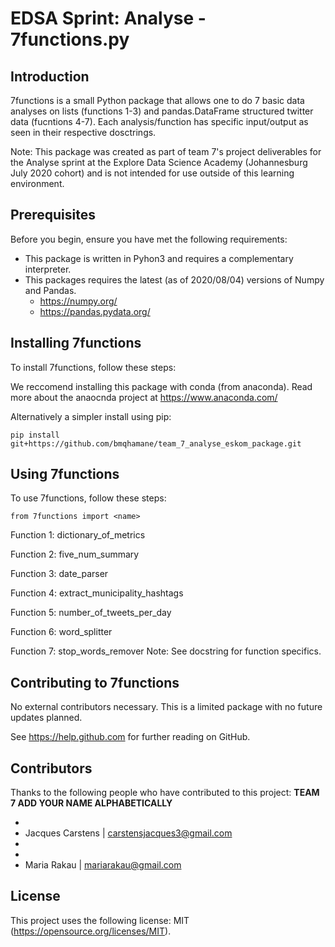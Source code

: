 # EDSA Sprint: Analyse - 7functions.py

## Introduction

7functions is a small Python package that allows one to do 7 basic data analyses on lists (functions 1-3)
and pandas.DataFrame structured twitter data (fucntions 4-7). Each analysis/function has specific 
input/output as seen in their respective dosctrings.

Note: This package was created as part of team 7's project deliverables for the Analyse sprint at the 
Explore Data Science Academy (Johannesburg July 2020 cohort)
and is not intended for use outside of this learning environment.

## Prerequisites

Before you begin, ensure you have met the following requirements:
<!--- These are just example requirements. Add, duplicate or remove as required --->
* This package is written in Pyhon3 and requires a complementary interpreter.
* This packages requires the latest (as of 2020/08/04) versions of Numpy and Pandas.
	* https://numpy.org/
	* https://pandas.pydata.org/

## Installing 7functions

To install 7functions, follow these steps:

We reccomend installing this package with conda (from anaconda). 
Read more about the anaocnda project at https://www.anaconda.com/

Alternatively a simpler install using pip:

```
pip install git+https://github.com/bmqhamane/team_7_analyse_eskom_package.git
```

## Using 7functions

To use 7functions, follow these steps:

```
from 7functions import <name>
```

Function 1: dictionary_of_metrics

Function 2: five_num_summary

Function 3: date_parser

Function 4: extract_municipality_hashtags

Function 5: number_of_tweets_per_day

Function 6: word_splitter

Function 7: stop_words_remover
Note: See docstring for function specifics.

## Contributing to 7functions
<!--- If your README is long or you have some specific process or steps you want contributors to follow, consider creating a separate CONTRIBUTING.md file--->
No external contributors necessary. This is a limited package with no future updates planned.

See https://help.github.com for further reading on GitHub.

## Contributors

Thanks to the following people who have contributed to this project: **TEAM 7 ADD YOUR NAME ALPHABETICALLY**

* 
* Jacques Carstens | carstensjacques3@gmail.com
* 
* 
* Maria Rakau  |  mariarakau@gmail.com


## License
<!--- If you're not sure which open license to use see https://choosealicense.com/--->

This project uses the following license: MIT (https://opensource.org/licenses/MIT).
